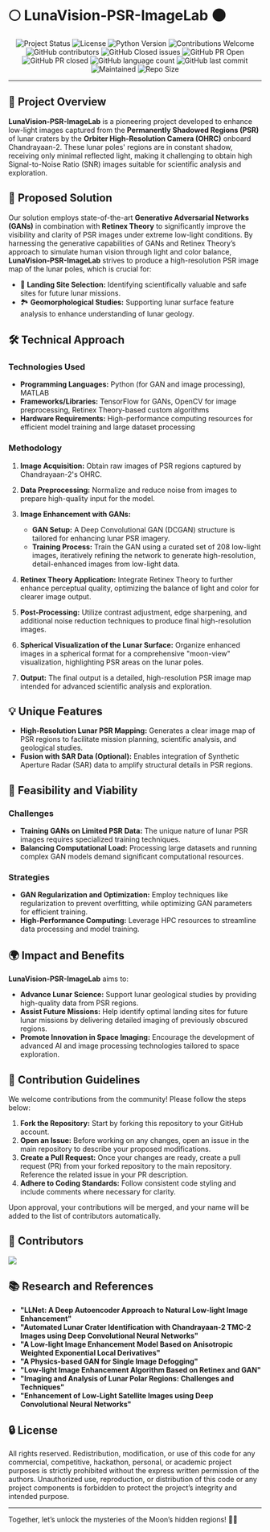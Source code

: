 # 🌕 **LunaVision-PSR-ImageLab** 🌑

<div align='center'>
  <img src="https://img.shields.io/badge/Project%20Status-Active-brightgreen" alt="Project Status">
  <img src="https://img.shields.io/badge/License-All%20Rights%20Reserved-red" alt="License">
  <img src="https://img.shields.io/badge/Python-3.11%2B-yellow" alt="Python Version">
  <img src="https://img.shields.io/badge/Contributions-Welcome-orange" alt="Contributions Welcome">
</div>

<div align='center'>
  <img src="https://img.shields.io/github/contributors/TechieSamosa/LunaVision-PSR-ImageLab?style=for-the-badge&color=blue" alt="GitHub contributors">
  <img src="https://img.shields.io/github/issues-closed-raw/TechieSamosa/LunaVision-PSR-ImageLab?style=for-the-badge&color=brightgreen" alt="GitHub Closed issues">
  <img src="https://img.shields.io/github/issues-pr/TechieSamosa/LunaVision-PSR-ImageLab?style=for-the-badge&color=aqua" alt="GitHub PR Open">
  <img src="https://img.shields.io/github/issues-pr-closed-raw/TechieSamosa/LunaVision-PSR-ImageLab?style=for-the-badge&color=blue" alt="GitHub PR closed">
  <img src="https://img.shields.io/github/languages/count/TechieSamosa/LunaVision-PSR-ImageLab?style=for-the-badge&color=brightgreen" alt="GitHub language count">
  <img src="https://img.shields.io/github/last-commit/TechieSamosa/LunaVision-PSR-ImageLab?style=for-the-badge&color=blue" alt="GitHub last commit">
  <img src="https://img.shields.io/badge/Maintained%3F-yes-brightgreen.svg?style=for-the-badge" alt="Maintained">
  <img src="https://img.shields.io/github/repo-size/TechieSamosa/LunaVision-PSR-ImageLab?style=for-the-badge&color=aqua" alt="Repo Size">
</div>


---

## 🚀 **Project Overview**

**LunaVision-PSR-ImageLab** is a pioneering project developed to enhance low-light images captured from the **Permanently Shadowed Regions (PSR)** of lunar craters by the **Orbiter High-Resolution Camera (OHRC)** onboard Chandrayaan-2. These lunar poles' regions are in constant shadow, receiving only minimal reflected light, making it challenging to obtain high Signal-to-Noise Ratio (SNR) images suitable for scientific analysis and exploration.

## 🌟 **Proposed Solution**

Our solution employs state-of-the-art **Generative Adversarial Networks (GANs)** in combination with **Retinex Theory** to significantly improve the visibility and clarity of PSR images under extreme low-light conditions. By harnessing the generative capabilities of GANs and Retinex Theory’s approach to simulate human vision through light and color balance, **LunaVision-PSR-ImageLab** strives to produce a high-resolution PSR image map of the lunar poles, which is crucial for:
- 🛬 **Landing Site Selection:** Identifying scientifically valuable and safe sites for future lunar missions.
- 🏞 **Geomorphological Studies:** Supporting lunar surface feature analysis to enhance understanding of lunar geology.

## 🛠️ **Technical Approach**

### **Technologies Used**
- **Programming Languages:** Python (for GAN and image processing), MATLAB
- **Frameworks/Libraries:** TensorFlow for GANs, OpenCV for image preprocessing, Retinex Theory-based custom algorithms
- **Hardware Requirements:** High-performance computing resources for efficient model training and large dataset processing

### **Methodology**

1. **Image Acquisition:** Obtain raw images of PSR regions captured by Chandrayaan-2's OHRC.
  
2. **Data Preprocessing:** Normalize and reduce noise from images to prepare high-quality input for the model.

3. **Image Enhancement with GANs:**
   - **GAN Setup:** A Deep Convolutional GAN (DCGAN) structure is tailored for enhancing lunar PSR imagery.
   - **Training Process:** Train the GAN using a curated set of 208 low-light images, iteratively refining the network to generate high-resolution, detail-enhanced images from low-light data.

4. **Retinex Theory Application:** Integrate Retinex Theory to further enhance perceptual quality, optimizing the balance of light and color for clearer image output.

5. **Post-Processing:** Utilize contrast adjustment, edge sharpening, and additional noise reduction techniques to produce final high-resolution images.

6. **Spherical Visualization of the Lunar Surface:** Organize enhanced images in a spherical format for a comprehensive "moon-view" visualization, highlighting PSR areas on the lunar poles.

7. **Output:** The final output is a detailed, high-resolution PSR image map intended for advanced scientific analysis and exploration.

## 💡 **Unique Features**

- **High-Resolution Lunar PSR Mapping:** Generates a clear image map of PSR regions to facilitate mission planning, scientific analysis, and geological studies.
- **Fusion with SAR Data (Optional):** Enables integration of Synthetic Aperture Radar (SAR) data to amplify structural details in PSR regions.

## 🧠 **Feasibility and Viability**

### **Challenges**
- **Training GANs on Limited PSR Data:** The unique nature of lunar PSR images requires specialized training techniques.
- **Balancing Computational Load:** Processing large datasets and running complex GAN models demand significant computational resources.

### **Strategies**
- **GAN Regularization and Optimization:** Employ techniques like regularization to prevent overfitting, while optimizing GAN parameters for efficient training.
- **High-Performance Computing:** Leverage HPC resources to streamline data processing and model training.

## 🌍 **Impact and Benefits**

**LunaVision-PSR-ImageLab** aims to:
- **Advance Lunar Science:** Support lunar geological studies by providing high-quality data from PSR regions.
- **Assist Future Missions:** Help identify optimal landing sites for future lunar missions by delivering detailed imaging of previously obscured regions.
- **Promote Innovation in Space Imaging:** Encourage the development of advanced AI and image processing technologies tailored to space exploration.

## 🎯 **Contribution Guidelines**

We welcome contributions from the community! Please follow the steps below:

1. **Fork the Repository:** Start by forking this repository to your GitHub account.
2. **Open an Issue:** Before working on any changes, open an issue in the main repository to describe your proposed modifications.
3. **Create a Pull Request:** Once your changes are ready, create a pull request (PR) from your forked repository to the main repository. Reference the related issue in your PR description.
4. **Adhere to Coding Standards:** Follow consistent code styling and include comments where necessary for clarity.

Upon approval, your contributions will be merged, and your name will be added to the list of contributors automatically.

## 🏅 **Contributors**

<a href="https://github.com/TechieSamosa/LunaVision-PSR-ImageLab/graphs/contributors">
  <img src="https://contrib.rocks/image?repo=TechieSamosa/LunaVision-PSR-ImageLab" />
</a>

## 📚 **Research and References**

- **"LLNet: A Deep Autoencoder Approach to Natural Low-light Image Enhancement"**
- **"Automated Lunar Crater Identification with Chandrayaan-2 TMC-2 Images using Deep Convolutional Neural Networks"**
- **"A Low-light Image Enhancement Model Based on Anisotropic Weighted Exponential Local Derivatives"**
- **"A Physics-based GAN for Single Image Defogging"**
- **"Low-light Image Enhancement Algorithm Based on Retinex and GAN"**
- **"Imaging and Analysis of Lunar Polar Regions: Challenges and Techniques"**
- **"Enhancement of Low-Light Satellite Images using Deep Convolutional Neural Networks"**

## 🔒 **License**

All rights reserved. Redistribution, modification, or use of this code for any commercial, competitive, hackathon, personal, or academic project purposes is strictly prohibited without the express written permission of the authors. Unauthorized use, reproduction, or distribution of this code or any project components is forbidden to protect the project’s integrity and intended purpose.

---

Together, let’s unlock the mysteries of the Moon’s hidden regions! 🌙✨

